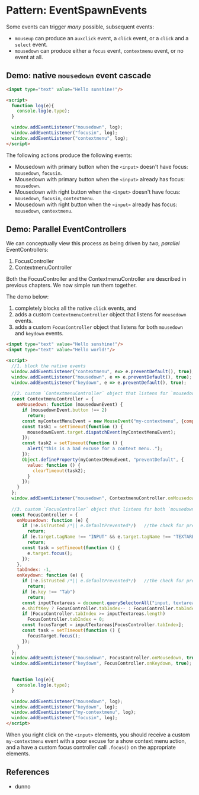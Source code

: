 # Pattern: EventSpawnEvents

Some events can trigger *many* possible, subsequent events:
 * `mouseup` can produce an `auxclick` event, a `click` event, or a `click` and a `select` event.
 * `mousedown` can produce either a `focus` event, `contextmenu` event, or no event at all.

## Demo: native `mousedown` event cascade

```html
<input type="text" value="Hello sunshine!"/>

<script>
  function log(e){
    console.log(e.type);
  }

  window.addEventListener("mousedown", log);
  window.addEventListener("focusin", log);
  window.addEventListener("contextmenu", log);
</script>
```

The following actions produce the following events:
 * Mousedown with primary button when the `<input>` doesn't have focus: `mousedown`, `focusin`.
 * Mousedown with primary button when the `<input>` already has focus: `mousedown`.
 * Mousedown with right button when the `<input>` doesn't have focus: `mousedown`, `focusin`, `contextmenu`.
 * Mousedown with right button when the `<input>` already has focus: `mousedown`, `contextmenu`.

## Demo: Parallel EventControllers

We can conceptually view this process as being driven by *two, parallel* EventControllers:
1. FocusController 
2. ContextmenuController
 
Both the FocusController and the ContextmenuController are described in previous chapters. We now simple run them together.

The demo below:
1. completely blocks all the native `click` events, and 
2. adds a custom `ContextmenuController` object that listens for `mousedown` events.
3. adds a custom `FocusController` object that listens for both `mousedown` and `keydown` events.

```html
<input type="text" value="Hello sunshine!"/>
<input type="text" value="Hello world!"/>

<script>
  //1. block the native events
  window.addEventListener("contextmenu", e=> e.preventDefault(), true);
  window.addEventListener("mousedown", e => e.preventDefault(), true);
  window.addEventListener("keydown", e => e.preventDefault(), true);
       
  //2. custom `ContextmenuController` object that listens for `mousedown` events. 
  const ContextmenuController = {
    onMousedown: function (mousedownEvent) {
      if (mousedownEvent.button !== 2)
        return;
      const myContextMenuEvent = new MouseEvent("my-contextmenu", {composed: true, bubbles: true});
      const task1 = setTimeout(function () {
        mousedownEvent.target.dispatchEvent(myContextMenuEvent);
      });
      const task2 = setTimeout(function () {
        alert("this is a bad excuse for a context menu..");
      });
      Object.defineProperty(myContextMenuEvent, "preventDefault", {
        value: function () {
          clearTimeout(task2);
        }
      });
    }
  };
  window.addEventListener("mousedown", ContextmenuController.onMousedown, true);
  
  //3. custom `FocusController` object that listens for both `mousedown` and `keydown` events.
  const FocusController = {
    onMousedown: function (e) {
      if (!e.isTrusted /*|| e.defaultPrevented*/)   //the check for preventDefault() is turned off in this test, see 1
        return;
      if (e.target.tagName !== "INPUT" && e.target.tagName !== "TEXTAREA")
        return;
      const task = setTimeout(function () {
        e.target.focus();
      });
    },
    tabIndex: -1,
    onKeydown: function (e) {
      if (!e.isTrusted /*|| e.defaultPrevented*/)   //the check for preventDefault() is turned off in this test, see 1
        return;
      if (e.key !== "Tab")
        return;
      const inputTextareas = document.querySelectorAll("input, textarea");
      e.shiftKey ? FocusController.tabIndex-- : FocusController.tabIndex++;
      if (FocusController.tabIndex >= inputTextareas.length)
        FocusController.tabIndex = 0;
      const focusTarget = inputTextareas[FocusController.tabIndex];
      const task = setTimeout(function () {
        focusTarget.focus();
      });
    }
  };
  window.addEventListener("mousedown", FocusController.onMousedown, true);
  window.addEventListener("keydown", FocusController.onKeydown, true);
  

  function log(e){
    console.log(e.type);
  }

  window.addEventListener("mousedown", log);
  window.addEventListener("keydown", log);
  window.addEventListener("my-contextmenu", log);
  window.addEventListener("focusin", log);
</script>
```

When you right click on the `<input>` elements, you should receive a custom `my-contextmenu` event with a poor excuse for a show context menu action, and a have a custom focus controller call `.focus()` on the appropriate elements.  
 
## References

 * dunno